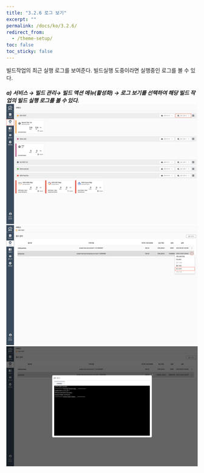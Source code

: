 ```yaml
---
title: "3.2.6 로그 보기"
excerpt: ""
permalink: /docs/ko/3.2.6/
redirect_from:
  - /theme-setup/
toc: false
toc_sticky: false
---
```



빌드작업의 최근 실행 로그를 보여준다. 빌드실행 도중이라면 실행중인 로그를 볼 수 있다.

##### **a\) 서비스** → **빌드 관리**→ 빌드 액션 메뉴\(활성화\) → 로그 보기를 **선택하여 해당 빌드 작업의 빌드 실행 로그를 볼 수 있다.** ![](/assets/KR/3.0.0/3.2.6_1.png)![](/assets/KR/3.0.0/3.2.6_2.png)![](/assets/KR/3.0.0/3.2.6_3.png)
